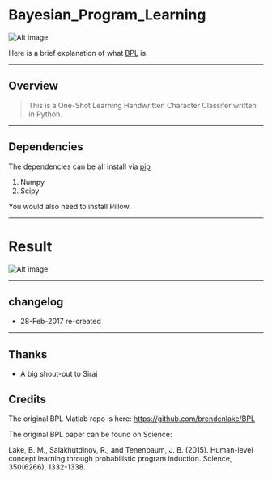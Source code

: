 # Bayesian_Program_Learning 

![Alt image](https://github.com/PauloRlopez/ML-Bayesian_Program_Learning/blob/master/Images/BPL.png?raw="BPL")


Here is a brief explanation of what [BPL](http://www.ctvnews.ca/sci-tech/new-algorithm-lets-machines-learn-like-humans-1.2695230) is.

----
## Overview

> This is a One-Shot Learning Handwritten Character Classifer written in Python.

----
## Dependencies 

The dependencies can be all install via [pip](https://pypi.python.org/pypi/pip)

1. Numpy
2. Scipy 

You would also need to install Pillow.

----

# Result

![Alt image](https://github.com/PauloRlopez/ML-Bayesian_Program_Learning/blob/master/Images/python.demo.png?raw="results")

----
## changelog
* 28-Feb-2017 re-created 

----
## Thanks

* A big shout-out to Siraj 


## Credits

The original BPL Matlab repo is here: https://github.com/brendenlake/BPL

The original BPL paper can be found on Science:

Lake, B. M., Salakhutdinov, R., and Tenenbaum, J. B. (2015). Human-level concept learning through probabilistic program induction. Science, 350(6266), 1332-1338.
















